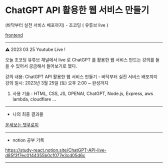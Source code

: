 # ChatGPT API 활용한 웹 서비스 만들기
(바닥부터 실전 서비스 배포까지) - 조코딩 ( 유튜브 live )

[frontend](https://github.com/Dothur/chatKuromi-frontend)

---

<aside>
⚠️ 2023 03 25   Youtube Live ! 

오늘 조코딩 유튜브 채널에서 live 로 ChatGPT 를 활용한 웹 서비스 만드는 강의를 들을 수 있어서
궁금해서 들어보기로 했다.

강의 내용: ChatGPT API 활용한 웹 서비스 만들기 - 바닥부터 실전 서비스 배포까지
강의 일시: 2023년 3월 25일 (토) 오후 2:00 ~ 완성까지

1. 사용 기술 : HTML, CSS, JS, OPENAI, ChatGPT, Node.js, Express, aws lambda, cloudflare …

</aside>

---

- 나의 최종 결과물

[운세보는 챗쿠로미](https://chatkuromi.pages.dev)

---

- notion 공부 기록

https://study-react.notion.site/ChatGPT-API-live-d85f3f7ec0144355b0cf077e3cd05d6c

---
